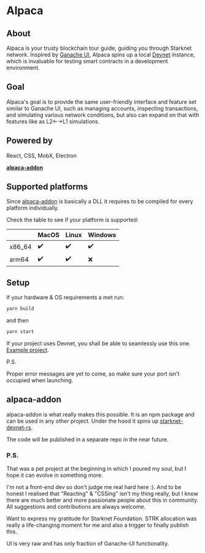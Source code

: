 # Alpaca

## About
Alpaca is your trusty blockchain tour guide, guiding you through Starknet network. 
Inspired by [Ganache UI](https://github.com/trufflesuite/ganache-ui), Alpaca spins up a local [Devnet](https://github.com/0xSpaceShard/starknet-devnet-rs) instance, which is invaluable for testing smart contracts in a development environment.

## Goal
Alpaca's goal is to provide the same user-friendly interface and feature set similar to Ganache UI, such as managing accounts, 
inspecting transactions, and simulating various network conditions, but also can expand on that with features like as L2←→L1 simulations.

## Powered by
React, CSS, MobX, Electron

[**alpaca-addon**](https://www.npmjs.com/package/@taco-paco/alpaca-addon-mac-arm64)

## Supported platforms
Since [alpaca-addon](https://www.npmjs.com/package/@taco-paco/alpaca-addon-mac-arm64)
is basically a DLL it requires to be compiled for every platform individually.

Check the table to see if your platform is supported:

|         | MacOS               | Linux                 | Windows             |
|---------|---------------------|-----------------------|---------------------|
| x86_64  | :heavy_check_mark:  | :heavy_check_mark:    | :heavy_check_mark:  |
| arm64   | :heavy_check_mark:  | :heavy_check_mark:    | :x:                 |


## Setup
If your hardware & OS requirements a met run:
```bash
yarn build
```

and then

```bash
yarn start
```

If your project uses Devnet, you shall be able to seamlessly use this one.
[Example project](https://github.com/taco-paco/starknet-exp).

P.S.

Proper error messages are yet to come, so make sure your port isn't occupied when launching.

## alpaca-addon
alpaca-addon is what really makes this possible. It is an npm package and can be used in any other project.
Under the hood it spins up [starknet-devnet-rs](https://github.com/0xSpaceShard/starknet-devnet-rs).

The code will be published in a separate repo in the near future.

### P.S.
That was a pet project at the beginning in which I poured my soul, but I hope it can evolve in something more. 

I'm not a front-end dev so don't judge me real hard here :). 
And to be honest I realised that "Reacting" & "CSSing" isn't my thing really, but I know there are much better and more passionate people about this in community.
All suggestions and contributions are always welcome.

Want to express my gratitude for Starknet Foundation. 
STRK allocation was really a life-changing moment for me and also a trigger to finally publish this.

UI is very raw and has only fraction of Ganache-UI functionality.
